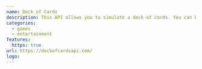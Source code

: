```yaml
---
name: Deck of Cards
description: This API allows you to simulate a deck of cards. You can build some cool card games without worrying much aboaut the back-end stuff.
categories:
  - games
  - entertainment
features:
  https: true
url: https://deckofcardsapi.com/
logo:
---
```

